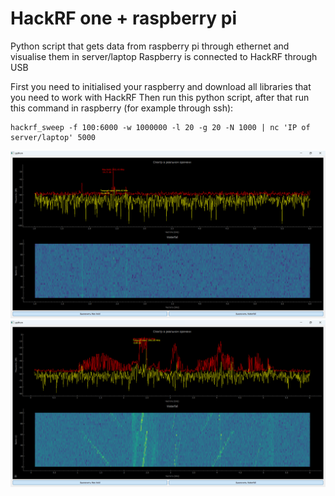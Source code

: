# HackRF one + raspberry pi
Python script that gets data from raspberry pi through ethernet and visualise them in server/laptop
Raspberry is connected to HackRF through USB

First you need to initialised your raspberry and download all libraries that you need to work with HackRF
Then run this python script, after that run this command in raspberry (for example through ssh):

```
hackrf_sweep -f 100:6000 -w 1000000 -l 20 -g 20 -N 1000 | nc 'IP of server/laptop' 5000
```

![img.png](img.png)
![img_1.png](img_1.png)